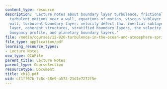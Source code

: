 ```yaml
---
content_type: resource
description: 'Lecture notes about boundary layer turbulence, frictional boundary layers,
  turbulent motions near a wall, equations of motion, viscous sublayer: law of the
  wall, turbulent boundary layer: velocity defect law, inertial sublayer: logarithmic
  layer, coherent structures, stratified boundary layers, the velocity profile, the
  buoyancy profile, and planetary boundary layers.'
file: /media/courses/12-820-turbulence-in-the-ocean-and-atmosphere-spring-2006/cf1ff07b7c8c48e9a57321d1e7272f5e_ch18.pdf
file_type: application/pdf
learning_resource_types:
- Lecture Notes
ocw_type: OCWFile
parent_title: Lecture Notes
parent_type: CourseSection
resourcetype: Document
title: ch18.pdf
uid: cf1ff07b-7c8c-48e9-a573-21d1e7272f5e
---
```

